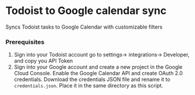 # Todoist to Google calendar sync
Syncs Todoist tasks to Google Calendar with customizable filters

### Prerequisites
1. Sign into your Todoist account go to settings-> integrations-> Developer, and copy you API Token
2. Sign into your Google account and create a new project in the Google Cloud Console. Enable the Google Calendar API and create OAuth 2.0 credentials. Download the credentials JSON file and rename it to `credentials.json`. Place it in the same directory as this script.